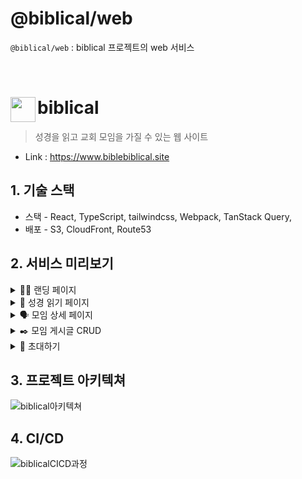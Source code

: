 # @biblical/web

`@biblical/web` : biblical 프로젝트의 web 서비스

<br />

# biblical<img src="https://github.com/xmun74/biblical/assets/77045939/7ffeb816-1d9b-4441-a9fb-576d8d4fb3b8" align=left width=40>

> 성경을 읽고 교회 모임을 가질 수 있는 웹 사이트

- Link : https://www.biblebiblical.site

## 1. 기술 스택

- 스택 - React, TypeScript, tailwindcss, Webpack, TanStack Query,
- 배포 - S3, CloudFront, Route53

## 2. 서비스 미리보기

<details>
<summary>🧚‍♀️ 랜딩 페이지</summary>
<div markdown="1">
<p align="center">
<br>
<img width="700" alt="랜딩페이지" src="https://github.com/xmun74/biblical/assets/77045939/d166c0ea-98a9-4375-85e6-56e890dd4453">
<br>
</p>
</div>
</details>
<details>
<summary>📖 성경 읽기 페이지</summary>
<div markdown="1">
<p align="center">
<br>
<img width="700" alt="성경 읽기 페이지" src="https://github.com/xmun74/biblical/assets/77045939/530fc374-507f-4ae4-bd23-ebcfe9f00165">
<br>
</p>
</div>
</details>
<details>
<summary>🗣 모임 상세 페이지</summary>
<div markdown="1">
<p align="center">
<br>
<img width="700" alt="성경 읽기 페이지" src="https://github.com/xmun74/biblical/assets/77045939/bf565832-842c-47f0-94e3-76f67dae7555">
<br>
</p>
</div>
</details>
<details>
<summary>✒️ 모임 게시글 CRUD</summary>
<div markdown="1">
<p align="center">
<br>
<img width="700" alt="성경 읽기 페이지" src="https://github.com/xmun74/biblical/assets/77045939/3fd5c4e0-f696-471c-901c-34eb71cb0ad8">
<br>
</p>
</div>
</details>
<details>
<summary>💌 초대하기</summary>
<div markdown="1">
<p align="center">
<br>
<img width="700" alt="성경 읽기 페이지" src="https://github.com/xmun74/biblical/assets/77045939/78672651-b053-4415-a575-23a046b09913">
<br>
</p>
</div>
</details>

## 3. 프로젝트 아키텍쳐

![biblical아키텍쳐](https://github.com/xmun74/biblical/assets/77045939/3b043098-8e4d-4156-98c1-58db2a327a13)

## 4. CI/CD

![biblicalCICD과정](https://github.com/xmun74/biblical/assets/77045939/405ae579-ee9c-4cf0-a717-2856be214b82)
